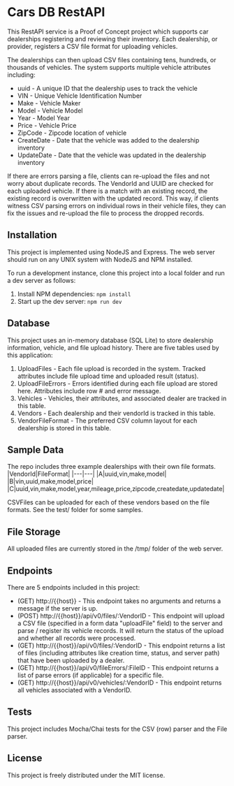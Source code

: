 # Cars DB RestAPI
This RestAPI service is a Proof of Concept project which supports car dealerships registering and reviewing their inventory. Each dealership, or provider, registers a CSV file format for uploading vehicles.

The dealerships can then upload CSV files containing tens, hundreds, or thousands of vehicles. The system supports multiple vehicle attributes including:

- uuid - A unique ID that the dealership uses to track the vehicle
- VIN - Unique Vehicle Identification Number
- Make - Vehicle Maker
- Model - Vehicle Model
- Year - Model Year
- Price - Vehicle Price
- ZipCode - Zipcode location of vehicle
- CreateDate - Date that the vehicle was added to the dealership inventory
- UpdateDate - Date that the vehicle was updated in the dealership inventory

If there are errors parsing a file, clients can re-upload the files and not worry about duplicate records. The VendorId and UUID are checked for each uploaded vehicle. If there is a match with an existing record, the existing record is overwritten with the updated record. This way, if clients witness CSV parsing errors on individual rows in their vehicle files, they can fix the issues and re-upload the file to process the dropped records. 

## Installation

This project is implemented using NodeJS and Express. The web server should run on any UNIX system with NodeJS and NPM installed.

To run a development instance, clone this project into a local folder and run a dev server as follows:

1. Install NPM dependencies: ```npm install```
2. Start up the dev server: ```npm run dev```

## Database

This project uses an in-memory database (SQL Lite) to store dealership information, vehicle, and file upload history. There are five tables used by this application:

1. UploadFiles - Each file upload is recorded in the system. Tracked attributes include file upload time and uploaded result (status).
2. UploadFileErrors - Errors identified during each file upload are stored here. Attributes include row # and error message.
3. Vehicles - Vehicles, their attributes, and associated dealer are tracked in this table.
4. Vendors - Each dealership and their vendorId is tracked in this table.
5. VendorFileFormat - The preferred CSV column layout for each dealership is stored in this table.

## Sample Data

The repo includes three example dealerships with their own file formats. 
|VendorId|FileFormat|
|---|---|
|A|uuid,vin,make,model|
|B|vin,uuid,make,model,price|
|C|uuid,vin,make,model,year,mileage,price,zipcode,createdate,updatedate|

CSVFiles can be uploaded for each of these vendors based on the file formats. See the test/ folder for some samples.

## File Storage

All uploaded files are currently stored in the /tmp/ folder of the web server.

## Endpoints

There are 5 endpoints included in this project:

- (GET) http://{{host}} - This endpoint takes no arguments and returns a message if the server is up.
- (POST) http://{{host}}/api/v0/files/:VendorID - This endpoint will upload a CSV file (specified in a form data "uploadFile" field) to the server and parse / register its vehicle records. It will return the status of the upload and whether all records were processed.
- (GET) http://{{host}}/api/v0/files/:VendorID - This endpoint returns a list of files (including attributes like creation time, status, and server path) that have been uploaded by a dealer.
- (GET) http://{{host}}/api/v0/fileErrors/:FileID - This endpoint returns a list of parse errors (if applicable) for a specific file.
- (GET) http://{{host}}/api/v0/vehicles/:VendorID - This endpoint returns all vehicles associated with a VendorID.

## Tests

This project includes Mocha/Chai tests for the CSV (row) parser and the File parser.


## License

This project is freely distributed under the MIT license.
